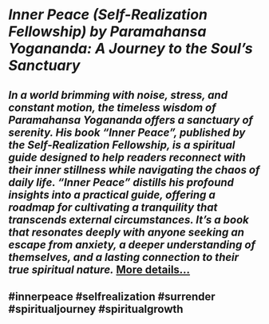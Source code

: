 # *Inner Peace (Self-Realization Fellowship) by Paramahansa Yogananda: A Journey to the Soul’s Sanctuary*
## *In a world brimming with noise, stress, and constant motion, the timeless wisdom of Paramahansa Yogananda offers a sanctuary of serenity. His book “Inner Peace”, published by the Self-Realization Fellowship, is a spiritual guide designed to help readers reconnect with their inner stillness while navigating the chaos of daily life. “Inner Peace” distills his profound insights into a practical guide, offering a roadmap for cultivating a tranquility that transcends external circumstances. It’s a book that resonates deeply with anyone seeking an escape from anxiety, a deeper understanding of themselves, and a lasting connection to their true spiritual nature.* [More details…](https://spiritualkhazaana.com/inner-peace-by-paramahansa-yogananda/)
## #innerpeace #selfrealization #surrender #spiritualjourney #spiritualgrowth
